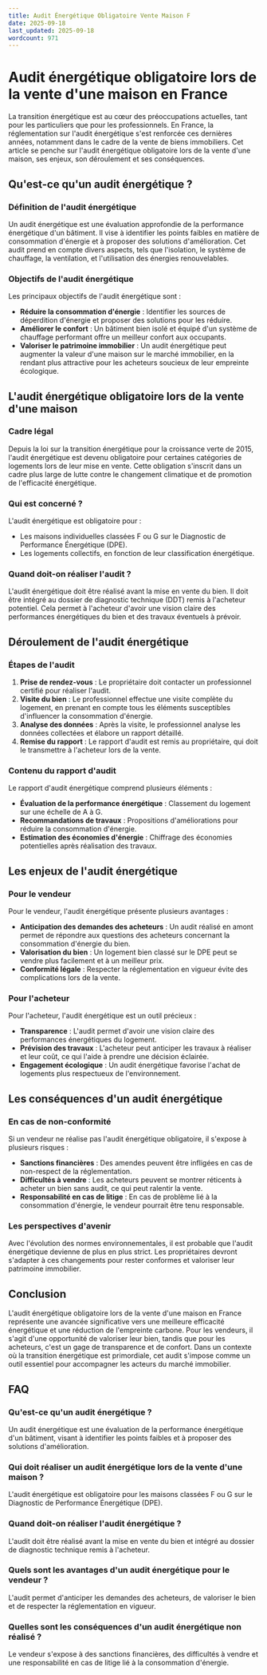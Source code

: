```yaml
---
title: Audit Énergétique Obligatoire Vente Maison F
date: 2025-09-18
last_updated: 2025-09-18
wordcount: 971
---
```


# Audit énergétique obligatoire lors de la vente d'une maison en France

La transition énergétique est au cœur des préoccupations actuelles, tant pour les particuliers que pour les professionnels. En France, la réglementation sur l'audit énergétique s'est renforcée ces dernières années, notamment dans le cadre de la vente de biens immobiliers. Cet article se penche sur l'audit énergétique obligatoire lors de la vente d'une maison, ses enjeux, son déroulement et ses conséquences.

## Qu'est-ce qu'un audit énergétique ?

### Définition de l'audit énergétique

Un audit énergétique est une évaluation approfondie de la performance énergétique d'un bâtiment. Il vise à identifier les points faibles en matière de consommation d'énergie et à proposer des solutions d'amélioration. Cet audit prend en compte divers aspects, tels que l'isolation, le système de chauffage, la ventilation, et l'utilisation des énergies renouvelables.

### Objectifs de l'audit énergétique

Les principaux objectifs de l'audit énergétique sont :

- **Réduire la consommation d'énergie** : Identifier les sources de déperdition d'énergie et proposer des solutions pour les réduire.
- **Améliorer le confort** : Un bâtiment bien isolé et équipé d'un système de chauffage performant offre un meilleur confort aux occupants.
- **Valoriser le patrimoine immobilier** : Un audit énergétique peut augmenter la valeur d'une maison sur le marché immobilier, en la rendant plus attractive pour les acheteurs soucieux de leur empreinte écologique.

## L'audit énergétique obligatoire lors de la vente d'une maison

### Cadre légal

Depuis la loi sur la transition énergétique pour la croissance verte de 2015, l'audit énergétique est devenu obligatoire pour certaines catégories de logements lors de leur mise en vente. Cette obligation s'inscrit dans un cadre plus large de lutte contre le changement climatique et de promotion de l'efficacité énergétique.

### Qui est concerné ?

L'audit énergétique est obligatoire pour :

- Les maisons individuelles classées F ou G sur le Diagnostic de Performance Énergétique (DPE).
- Les logements collectifs, en fonction de leur classification énergétique.

### Quand doit-on réaliser l'audit ?

L'audit énergétique doit être réalisé avant la mise en vente du bien. Il doit être intégré au dossier de diagnostic technique (DDT) remis à l'acheteur potentiel. Cela permet à l'acheteur d'avoir une vision claire des performances énergétiques du bien et des travaux éventuels à prévoir.

## Déroulement de l'audit énergétique

### Étapes de l'audit

1. **Prise de rendez-vous** : Le propriétaire doit contacter un professionnel certifié pour réaliser l'audit.
2. **Visite du bien** : Le professionnel effectue une visite complète du logement, en prenant en compte tous les éléments susceptibles d'influencer la consommation d'énergie.
3. **Analyse des données** : Après la visite, le professionnel analyse les données collectées et élabore un rapport détaillé.
4. **Remise du rapport** : Le rapport d'audit est remis au propriétaire, qui doit le transmettre à l'acheteur lors de la vente.

### Contenu du rapport d'audit

Le rapport d'audit énergétique comprend plusieurs éléments :

- **Évaluation de la performance énergétique** : Classement du logement sur une échelle de A à G.
- **Recommandations de travaux** : Propositions d'améliorations pour réduire la consommation d'énergie.
- **Estimation des économies d'énergie** : Chiffrage des économies potentielles après réalisation des travaux.

## Les enjeux de l'audit énergétique

### Pour le vendeur

Pour le vendeur, l'audit énergétique présente plusieurs avantages :

- **Anticipation des demandes des acheteurs** : Un audit réalisé en amont permet de répondre aux questions des acheteurs concernant la consommation d'énergie du bien.
- **Valorisation du bien** : Un logement bien classé sur le DPE peut se vendre plus facilement et à un meilleur prix.
- **Conformité légale** : Respecter la réglementation en vigueur évite des complications lors de la vente.

### Pour l'acheteur

Pour l'acheteur, l'audit énergétique est un outil précieux :

- **Transparence** : L'audit permet d'avoir une vision claire des performances énergétiques du logement.
- **Prévision des travaux** : L'acheteur peut anticiper les travaux à réaliser et leur coût, ce qui l'aide à prendre une décision éclairée.
- **Engagement écologique** : Un audit énergétique favorise l'achat de logements plus respectueux de l'environnement.

## Les conséquences d'un audit énergétique

### En cas de non-conformité

Si un vendeur ne réalise pas l'audit énergétique obligatoire, il s'expose à plusieurs risques :

- **Sanctions financières** : Des amendes peuvent être infligées en cas de non-respect de la réglementation.
- **Difficultés à vendre** : Les acheteurs peuvent se montrer réticents à acheter un bien sans audit, ce qui peut ralentir la vente.
- **Responsabilité en cas de litige** : En cas de problème lié à la consommation d'énergie, le vendeur pourrait être tenu responsable.

### Les perspectives d'avenir

Avec l'évolution des normes environnementales, il est probable que l'audit énergétique devienne de plus en plus strict. Les propriétaires devront s'adapter à ces changements pour rester conformes et valoriser leur patrimoine immobilier.

## Conclusion

L'audit énergétique obligatoire lors de la vente d'une maison en France représente une avancée significative vers une meilleure efficacité énergétique et une réduction de l'empreinte carbone. Pour les vendeurs, il s'agit d'une opportunité de valoriser leur bien, tandis que pour les acheteurs, c'est un gage de transparence et de confort. Dans un contexte où la transition énergétique est primordiale, cet audit s'impose comme un outil essentiel pour accompagner les acteurs du marché immobilier.

## FAQ

### Qu'est-ce qu'un audit énergétique ?

Un audit énergétique est une évaluation de la performance énergétique d'un bâtiment, visant à identifier les points faibles et à proposer des solutions d'amélioration.

### Qui doit réaliser un audit énergétique lors de la vente d'une maison ?

L'audit énergétique est obligatoire pour les maisons classées F ou G sur le Diagnostic de Performance Énergétique (DPE).

### Quand doit-on réaliser l'audit énergétique ?

L'audit doit être réalisé avant la mise en vente du bien et intégré au dossier de diagnostic technique remis à l'acheteur.

### Quels sont les avantages d'un audit énergétique pour le vendeur ?

L'audit permet d'anticiper les demandes des acheteurs, de valoriser le bien et de respecter la réglementation en vigueur.

### Quelles sont les conséquences d'un audit énergétique non réalisé ?

Le vendeur s'expose à des sanctions financières, des difficultés à vendre et une responsabilité en cas de litige lié à la consommation d'énergie.